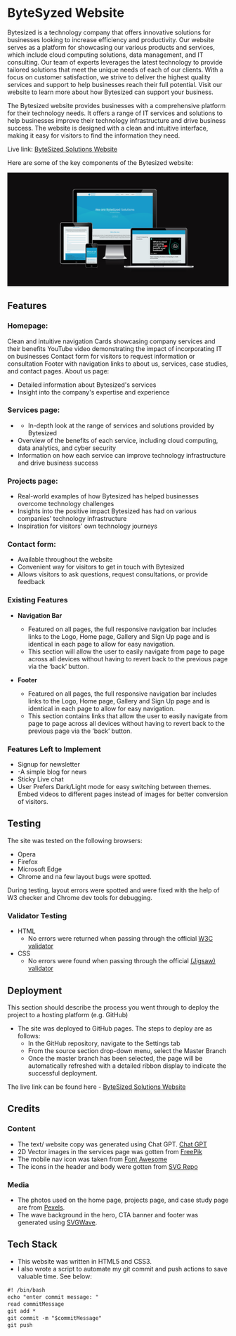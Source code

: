 # ByteSyzed Website
Bytesized is a technology company that offers innovative solutions for businesses looking to increase efficiency and productivity. Our website serves as a platform for showcasing our various products and services, which include cloud computing solutions, data management, and IT consulting. Our team of experts leverages the latest technology to provide tailored solutions that meet the unique needs of each of our clients. With a focus on customer satisfaction, we strive to deliver the highest quality services and support to help businesses reach their full potential. Visit our website to learn more about how Bytesized can support your business.

The Bytesized website provides businesses with a comprehensive platform for their technology needs. It offers a range of IT services and solutions to help businesses improve their technology infrastructure and drive business success. The website is designed with a clean and intuitive interface, making it easy for visitors to find the information they need.

Live link: [ByteSized Solutions Website](https:bytesized-solutions.netlify.app)

Here are some of the key components of the Bytesized website:




![Responsice Mockup](/assets/readme_images/mockup.png)

## Features 
### Homepage:

Clean and intuitive navigation
Cards showcasing company services and their benefits
YouTube video demonstrating the impact of incorporating IT on businesses
Contact form for visitors to request information or consultation
Footer with navigation links to about us, services, case studies, and contact pages.
About us page:

- Detailed information about Bytesized's services
- Insight into the company's expertise and experience

### Services page:

- - In-depth look at the range of services and solutions provided by Bytesized
- Overview of the benefits of each service, including cloud computing, data analytics, and cyber security
- Information on how each service can improve technology infrastructure and drive business success

### Projects page:

- Real-world examples of how Bytesized has helped businesses overcome technology challenges
- Insights into the positive impact Bytesized has had on various companies' technology infrastructure
- Inspiration for visitors' own technology journeys

### Contact form:

- Available throughout the website
- Convenient way for visitors to get in touch with Bytesized
- Allows visitors to ask questions, request consultations, or provide feedback




### Existing Features

- __Navigation Bar__

  - Featured on all pages, the full responsive navigation bar includes links to the Logo, Home page, Gallery and Sign Up page and is identical in each page to allow for easy navigation.
  - This section will allow the user to easily navigate from page to page across all devices without having to revert back to the previous page via the ‘back’ button. 

- __Footer__

  - Featured on all pages, the full responsive navigation bar includes links to the Logo, Home page, Gallery and Sign Up page and is identical in each page to allow for easy navigation.
  - This section contains links that allow the user to easily navigate from page to page across all devices without having to revert back to the previous page via the ‘back’ button. 

### Features Left to Implement

- Signup for newsletter
- -A simple blog for news
- Sticky Live chat
- User Prefers Dark/Light mode for easy switching between themes.
Embed videos to different pages instead of images for better conversion of visitors.

## Testing 
The site was tested on the following browsers:
- Opera
- Firefox
- Microsoft Edge
- Chrome and na few layout bugs were spotted.

During testing, layout errors were spotted and were fixed with the help of W3 checker and Chrome dev tools for debugging.


### Validator Testing 

- HTML
  - No errors were returned when passing through the official [W3C validator](https://validator.w3.org/nu/?doc=https%3A%2F%2Fcode-institute-org.github.io%2Flove-running-2.0%2Findex.html)
- CSS
  - No errors were found when passing through the official [(Jigsaw) validator](https://jigsaw.w3.org/css-validator/validator?uri=https%3A%2F%2Fvalidator.w3.org%2Fnu%2F%3Fdoc%3Dhttps%253A%252F%252Fcode-institute-org.github.io%252Flove-running-2.0%252Findex.html&profile=css3svg&usermedium=all&warning=1&vextwarning=&lang=en#css)


## Deployment

This section should describe the process you went through to deploy the project to a hosting platform (e.g. GitHub) 

- The site was deployed to GitHub pages. The steps to deploy are as follows: 
  - In the GitHub repository, navigate to the Settings tab 
  - From the source section drop-down menu, select the Master Branch
  - Once the master branch has been selected, the page will be automatically refreshed with a detailed ribbon display to indicate the successful deployment. 

The live link can be found here - [ByteSized Solutions Website](https:bytesized-solutions.netlify.app)


## Credits 


### Content 

- The text/ website copy was generated using Chat GPT. [Chat GPT](https://chatgptonline.net)
- 2D Vector images in the services page was gotten from [FreePik](https://freepik.com)
- The mobile nav icon was taken from [Font Awesome](https://fontawesome.com/)
- The icons in the header and body were gotten from [SVG Repo](https://www.svgrepo.com)


### Media

- The photos used on the home page, projects page, and case study page are from [Pexels](https://www.pexels.com).
- The wave background in the hero, CTA banner and footer was generated using [SVGWave](https://svgwave.in).


##  Tech Stack
-   This website was written in HTML5 and CSS3.
-   I also wrote a script to automate my git commit and push actions to save valuable time. See below:

<pre><code>#! /bin/bash
echo "enter commit message: "
read commitMessage
git add *
git commit -m "$commitMessage"
git push
</code></pre>






